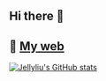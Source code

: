 ## Hi there 👋
## 📜 [My web]([https://1drv.ms/w/c/8b4a6af15b857151/ETK1AR-wePhMntbtFHyRvgYBKfw-12QEvKytCG_JDNf7IA?e=5KC9eI](https://jellyjinzheliu.com/))
[![Jellyliu's GitHub stats](https://github-readme-stats.vercel.app/api/top-langs?username=JellyLiu2001&hide=html,scss,stylus,blade,jupyter%30notebook,python%50,css,shell,batchfile,dockerfile,typescript&theme=algolia&show_icons=true)](https://github.com/JellyLiu2001)



